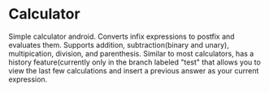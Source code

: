 # Calculator
Simple calculator android. Converts infix expressions to postfix and evaluates them. Supports addition, subtraction(binary and unary), multipication, 
division, and parenthesis. Similar to most calculators, has a history feature(currently only in the branch labeled "test" that allows you to view the last few calculations and
insert a previous answer as your current expression. 
